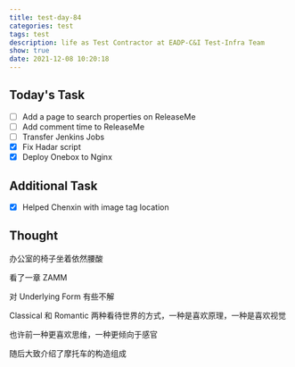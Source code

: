 ```yaml
---
title: test-day-84
categories: test
tags: test
description: life as Test Contractor at EADP-C&I Test-Infra Team
show: true
date: 2021-12-08 10:20:18
---
```

## Today's Task
- [ ] Add a page to search properties on ReleaseMe
- [ ] Add comment time to ReleaseMe
- [ ] Transfer Jenkins Jobs
- [x] Fix Hadar script
- [x] Deploy Onebox to Nginx

## Additional Task 
- [x] Helped Chenxin with image tag location

## Thought

办公室的椅子坐着依然腰酸

看了一章 ZAMM

对 Underlying Form 有些不解

Classical 和 Romantic 两种看待世界的方式，一种是喜欢原理，一种是喜欢视觉

也许前一种更喜欢思维，一种更倾向于感官

随后大致介绍了摩托车的构造组成
